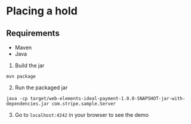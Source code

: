 # Placing a hold

## Requirements
* Maven
* Java


1. Build the jar
```
mvn package
```

2. Run the packaged jar
```
java -cp target/web-elements-ideal-payment-1.0.0-SNAPSHOT-jar-with-dependencies.jar com.stripe.sample.Server
```

3. Go to `localhost:4242` in your browser to see the demo
